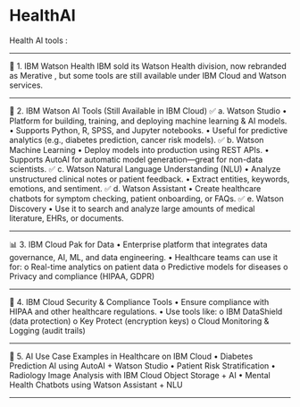 # HealthAI
Health AI tools   :
________________________________________
🏥 1. IBM Watson Health 
IBM sold its Watson Health division, now rebranded as Merative , but some tools are still available under IBM Cloud and Watson services.
________________________________________
🤖 2. IBM Watson AI Tools (Still Available in IBM Cloud)
✅ a. Watson Studio
•	Platform for building, training, and deploying machine learning & AI models.
•	Supports Python, R, SPSS, and Jupyter notebooks.
•	Useful for predictive analytics (e.g., diabetes prediction, cancer risk models).
✅ b. Watson Machine Learning
•	Deploy models into production using REST APIs.
•	Supports AutoAI for automatic model generation—great for non-data scientists.
✅ c. Watson Natural Language Understanding (NLU)
•	Analyze unstructured clinical notes or patient feedback.
•	Extract entities, keywords, emotions, and sentiment.
✅ d. Watson Assistant
•	Create healthcare chatbots for symptom checking, patient onboarding, or FAQs.
✅ e. Watson Discovery
•	Use it to search and analyze large amounts of medical literature, EHRs, or documents.
________________________________________
📊 3. IBM Cloud Pak for Data
•	Enterprise platform that integrates data governance, AI, ML, and data engineering.
•	Healthcare teams can use it for:
o	Real-time analytics on patient data
o	Predictive models for diseases
o	Privacy and compliance (HIPAA, GDPR)
________________________________________
🔐 4. IBM Cloud Security & Compliance Tools
•	Ensure compliance with HIPAA and other healthcare regulations.
•	Use tools like:
o	IBM DataShield (data protection)
o	Key Protect (encryption keys)
o	Cloud Monitoring & Logging (audit trails)
________________________________________
🧠 5. AI Use Case Examples in Healthcare on IBM Cloud
•	Diabetes Prediction AI using AutoAI + Watson Studio
•	Patient Risk Stratification
•	Radiology Image Analysis with IBM Cloud Object Storage + AI
•	Mental Health Chatbots using Watson Assistant + NLU
________________________________________



